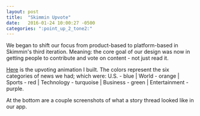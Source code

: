 ```yaml
---
layout: post
title:  "Skimmin Upvote"
date:   2016-01-24 10:00:27 -0500
categories: ":point_up_2_tone2:"
---
```


<p>We began to shift our focus from product-based to platform-based in Skimmin's third iteration. Meaning: the core goal of our design was now in getting people to contribute and vote on content - not just read it.</p>

<p><a href="http://davemuench.com/upvote">Here</a> is the upvoting animation I built. The colors represent the six categories of news we had; which were: U.S. - blue | World - orange | Sports - red | Technology - turquoise | Business - green | Entertainment - purple.</p>

<p>At the bottom are a couple screenshots of what a story thread looked like in our app.</p>

